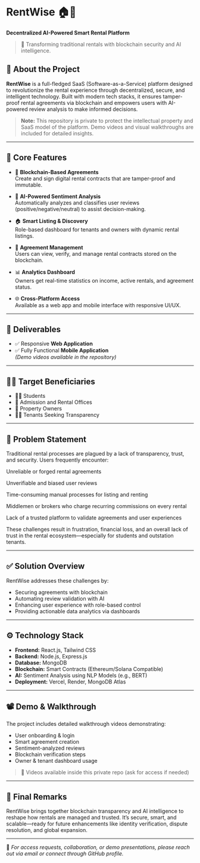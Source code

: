 # RentWise 🏠🔐

**Decentralized AI-Powered Smart Rental Platform**

> 🚀 Transforming traditional rentals with blockchain security and AI intelligence.

## 🎯 About the Project

**RentWise** is a full-fledged SaaS (Software-as-a-Service) platform designed to revolutionize the rental experience through decentralized, secure, and intelligent technology. Built with modern tech stacks, it ensures tamper-proof rental agreements via blockchain and empowers users with AI-powered review analysis to make informed decisions.

> **Note:** This repository is private to protect the intellectual property and SaaS model of the platform. Demo videos and visual walkthroughs are included for detailed insights.

---

## 🧠 Core Features

- 🔐 **Blockchain-Based Agreements**  
  Create and sign digital rental contracts that are tamper-proof and immutable.

- 🤖 **AI-Powered Sentiment Analysis**  
  Automatically analyzes and classifies user reviews (positive/negative/neutral) to assist decision-making.

- 🏠 **Smart Listing & Discovery**  
  Role-based dashboard for tenants and owners with dynamic rental listings.

- 📄 **Agreement Management**  
  Users can view, verify, and manage rental contracts stored on the blockchain.

- 📊 **Analytics Dashboard**  
  Owners get real-time statistics on income, active rentals, and agreement status.

- 🌐 **Cross-Platform Access**  
  Available as a web app and mobile interface with responsive UI/UX.

---

## 📱 Deliverables

- ✅ Responsive **Web Application**
- ✅ Fully Functional **Mobile Application**  
*(Demo videos available in the repository)*

---

## 🧑‍💼 Target Beneficiaries

- 🧑‍🎓 Students
- 🏢 Admission and Rental Offices
- 🏡 Property Owners
- 👨‍💻 Tenants Seeking Transparency

---

## 📌 Problem Statement

Traditional rental processes are plagued by a lack of transparency, trust, and security. Users frequently encounter:

Unreliable or forged rental agreements

Unverifiable and biased user reviews

Time-consuming manual processes for listing and renting

Middlemen or brokers who charge recurring commissions on every rental

Lack of a trusted platform to validate agreements and user experiences

These challenges result in frustration, financial loss, and an overall lack of trust in the rental ecosystem—especially for students and outstation tenants.

---

## ✅ Solution Overview

RentWise addresses these challenges by:

- Securing agreements with blockchain
- Automating review validation with AI
- Enhancing user experience with role-based control
- Providing actionable data analytics via dashboards

---

## ⚙️ Technology Stack

- **Frontend:** React.js, Tailwind CSS
- **Backend:** Node.js, Express.js
- **Database:** MongoDB
- **Blockchain:** Smart Contracts (Ethereum/Solana Compatible)
- **AI:** Sentiment Analysis using NLP Models (e.g., BERT)
- **Deployment:** Vercel, Render, MongoDB Atlas

---

## 📽️ Demo & Walkthrough

The project includes detailed walkthrough videos demonstrating:

- User onboarding & login
- Smart agreement creation
- Sentiment-analyzed reviews
- Blockchain verification steps
- Owner & tenant dashboard usage

> 🎥 Videos available inside this private repo (ask for access if needed)

---

## 🏁 Final Remarks

RentWise brings together blockchain transparency and AI intelligence to reshape how rentals are managed and trusted. It’s secure, smart, and scalable—ready for future enhancements like identity verification, dispute resolution, and global expansion.

---

📩 *For access requests, collaboration, or demo presentations, please reach out via email or connect through GitHub profile.*

